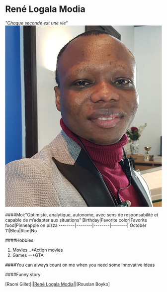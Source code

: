 # René Logala Modia 
_"Chaque seconde est une vie"_
![alt text](https://github.com/logmodia/markdown-challenge/blob/main/img1.jpg "Photo")

####Moi:"Optimiste, analytique, autonome, avec sens de responsabilité et capable de 
m’adapter aux situations"
Birthday|Favorite color|Favorite food|Pinneapple on pizza
--------|--------|--------|--------|
October 11|Bleu|Rice|No

####Hobbies

1. Movies
..*Action movies
2. Games
--+GTA

####You can always count on me when you need some innovative ideas

####Funny story

[Raoni Gillet]||[René Logala Modia](https://github.com/logmodia/markdown-challenge)||[Rouslan Boyko]
